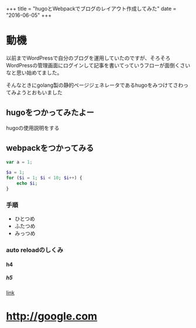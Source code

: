 +++
title = "hugoとWebpackでブログのレイアウト作成してみた"
date = "2016-06-05"
+++

# 動機

以前までWordPressで自分のブログを運用していたのですが、そろそろWordPressの管理画面にログインして記事を書いてっていうフローが面倒くさいなと思い始めてました。

そんなときにgolang製の静的ページジェネレータであるhugoをみつけてさわってみようとおもいました
## hugoをつかってみたよー 

hugoの使用説明をする

## webpackをつかってみる

```javascript
var a = 1;
```

```php
$a = 1;
for ($i = 1; $i < 10; $i++) {
    echo $i;
}
```

### 手順

* ひとつめ
* ふたつめ
* みっつめ

### auto reloadのしくみ

#### h4

##### h5


[link](http://google.com)

# http://google.com
